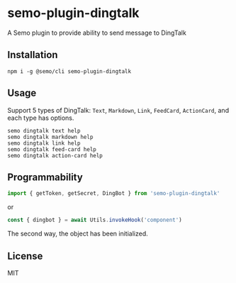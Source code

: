 # semo-plugin-dingtalk

A Semo plugin to provide ability to send message to DingTalk

## Installation

```
npm i -g @semo/cli semo-plugin-dingtalk
```

## Usage

Support 5 types of DingTalk: `Text`, `Markdown`, `Link`, `FeedCard`, `ActionCard`, and each type has options.

```
semo dingtalk text help
semo dingtalk markdown help
semo dingtalk link help
semo dingtalk feed-card help
semo dingtalk action-card help
```

## Programmability

```js
import { getToken, getSecret, DingBot } from 'semo-plugin-dingtalk'
```

or 

```js
const { dingbot } = await Utils.invokeHook('component')
```

The second way, the object has been initialized.

## License

MIT